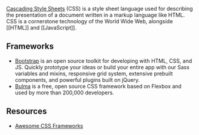 [Cascading Style Sheets](https://en.wikipedia.org/wiki/Cascading_Style_Sheets) (CSS) is a style sheet language used for describing the presentation of a document written in a markup language like HTML. CSS is a cornerstone technology of the World Wide Web, alongside [[HTML]] and [[JavaScript]].



## Frameworks
- [Bootstrap](https://getbootstrap.com/) is an open source toolkit for developing with HTML, CSS, and JS. Quickly prototype your ideas or build your entire app with our Sass variables and mixins, responsive grid system, extensive prebuilt components, and powerful plugins built on jQuery.
- [Bulma](https://bulma.io/) is a free, open source CSS framework based on Flexbox and used by more than 200,000 developers.



## Resources
- [Awesome CSS Frameworks](https://github.com/troxler/awesome-css-frameworks)
